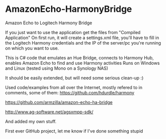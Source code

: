 # AmazonEcho-HarmonyBridge
Amazon Echo to Logitech Harmony Bridge

If you just want to use the application get the files from "Compiled Application"
On first run, it will create a settings.xml file, you'll have to fill in the Logitech Harmony credentials and the IP of the server/pc you're running on which you want to use.



This is C# code that emulates an Hue Bridge, connects to Harmony Hub, enables Amazon Echo to find and use Harmony activities
Runs on Windows and Linux (tested using Mono on a Synology NAS)

It should be easily extended, but will need some serious clean-up :)

Used code/examples from all over the Internet, mostly refered to in comments, some of them:
https://github.com/hdurdle/harmony

https://github.com/armzilla/amazon-echo-ha-bridge

http://www.ag-software.net/agsxmpp-sdk/

And added my own stuff.

First ever GitHub project, let me know if I've done something stupid

